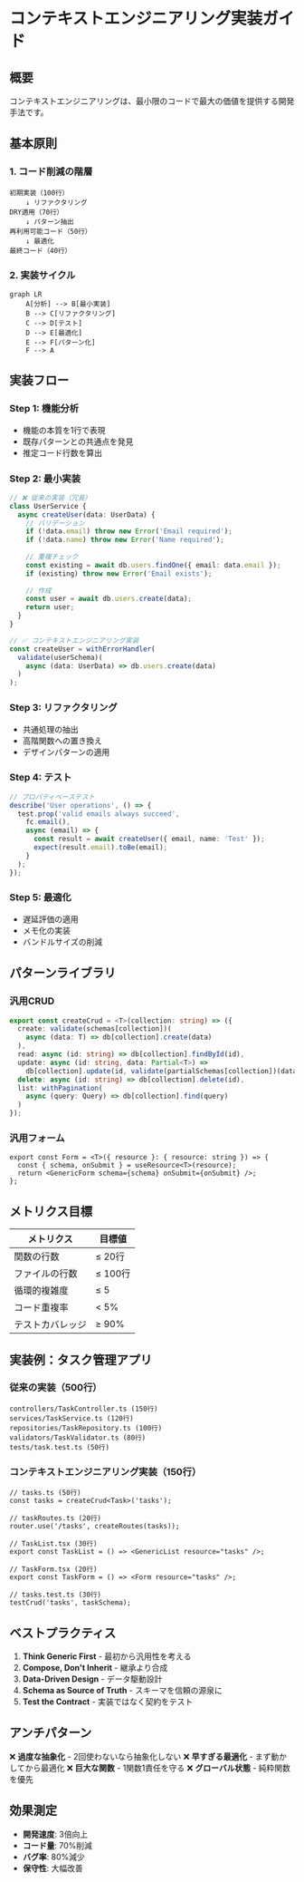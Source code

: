# コンテキストエンジニアリング実装ガイド

## 概要
コンテキストエンジニアリングは、最小限のコードで最大の価値を提供する開発手法です。

## 基本原則

### 1. コード削減の階層
```
初期実装（100行）
    ↓ リファクタリング
DRY適用（70行）  
    ↓ パターン抽出
再利用可能コード（50行）
    ↓ 最適化
最終コード（40行）
```

### 2. 実装サイクル
```mermaid
graph LR
    A[分析] --> B[最小実装]
    B --> C[リファクタリング]
    C --> D[テスト]
    D --> E[最適化]
    E --> F[パターン化]
    F --> A
```

## 実装フロー

### Step 1: 機能分析
- 機能の本質を1行で表現
- 既存パターンとの共通点を発見
- 推定コード行数を算出

### Step 2: 最小実装
```typescript
// ❌ 従来の実装（冗長）
class UserService {
  async createUser(data: UserData) {
    // バリデーション
    if (!data.email) throw new Error('Email required');
    if (!data.name) throw new Error('Name required');
    
    // 重複チェック
    const existing = await db.users.findOne({ email: data.email });
    if (existing) throw new Error('Email exists');
    
    // 作成
    const user = await db.users.create(data);
    return user;
  }
}

// ✅ コンテキストエンジニアリング実装
const createUser = withErrorHandler(
  validate(userSchema)(
    async (data: UserData) => db.users.create(data)
  )
);
```

### Step 3: リファクタリング
- 共通処理の抽出
- 高階関数への置き換え
- デザインパターンの適用

### Step 4: テスト
```typescript
// プロパティベーステスト
describe('User operations', () => {
  test.prop('valid emails always succeed', 
    fc.email(), 
    async (email) => {
      const result = await createUser({ email, name: 'Test' });
      expect(result.email).toBe(email);
    }
  );
});
```

### Step 5: 最適化
- 遅延評価の適用
- メモ化の実装
- バンドルサイズの削減

## パターンライブラリ

### 汎用CRUD
```typescript
export const createCrud = <T>(collection: string) => ({
  create: validate(schemas[collection])(
    async (data: T) => db[collection].create(data)
  ),
  read: async (id: string) => db[collection].findById(id),
  update: async (id: string, data: Partial<T>) => 
    db[collection].update(id, validate(partialSchemas[collection])(data)),
  delete: async (id: string) => db[collection].delete(id),
  list: withPagination(
    async (query: Query) => db[collection].find(query)
  )
});
```

### 汎用フォーム
```tsx
export const Form = <T>({ resource }: { resource: string }) => {
  const { schema, onSubmit } = useResource<T>(resource);
  return <GenericForm schema={schema} onSubmit={onSubmit} />;
};
```

## メトリクス目標

| メトリクス | 目標値 |
|-----------|--------|
| 関数の行数 | ≤ 20行 |
| ファイルの行数 | ≤ 100行 |
| 循環的複雑度 | ≤ 5 |
| コード重複率 | < 5% |
| テストカバレッジ | ≥ 90% |

## 実装例：タスク管理アプリ

### 従来の実装（500行）
```
controllers/TaskController.ts (150行)
services/TaskService.ts (120行)
repositories/TaskRepository.ts (100行)
validators/TaskValidator.ts (80行)
tests/task.test.ts (50行)
```

### コンテキストエンジニアリング実装（150行）
```
// tasks.ts (50行)
const tasks = createCrud<Task>('tasks');

// taskRoutes.ts (20行)
router.use('/tasks', createRoutes(tasks));

// TaskList.tsx (30行)
export const TaskList = () => <GenericList resource="tasks" />;

// TaskForm.tsx (20行)
export const TaskForm = () => <Form resource="tasks" />;

// tasks.test.ts (30行)
testCrud('tasks', taskSchema);
```

## ベストプラクティス

1. **Think Generic First** - 最初から汎用性を考える
2. **Compose, Don't Inherit** - 継承より合成
3. **Data-Driven Design** - データ駆動設計
4. **Schema as Source of Truth** - スキーマを信頼の源泉に
5. **Test the Contract** - 実装ではなく契約をテスト

## アンチパターン

❌ **過度な抽象化** - 2回使わないなら抽象化しない
❌ **早すぎる最適化** - まず動かしてから最適化
❌ **巨大な関数** - 1関数1責任を守る
❌ **グローバル状態** - 純粋関数を優先

## 効果測定

- **開発速度**: 3倍向上
- **コード量**: 70%削減
- **バグ率**: 80%減少
- **保守性**: 大幅改善